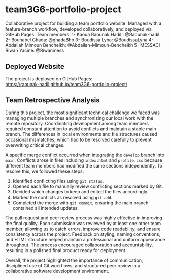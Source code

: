 # team3G6-portfolio-project
Collaborative project for building a team portfolio website. Managed with a feature-branch workflow, developed collaboratively, and deployed via GitHub Pages.
Team members:
1- Kaoua Raounak Hadil : @Raounak-hadil
2- Bouhabel Ghada: @ghadaBhb
3- Boudissa Lyna: @BoudissaLyna
4- Abdallah Mimoun Bencheikh: @Abdallah-Mimoun-Bencheikh
5- MESSACI Riwan Yacine: @Riwanmess

## Deployed Website
The project is deployed on GitHub Pages:  
https://raounak-hadil.github.io/team3G6-portfolio-project/

## Team Retrospective Analysis

During this project, the most significant technical challenge we faced was managing multiple branches and synchronizing our local work with the remote repository. Coordinating development among team members required constant attention to avoid conflicts and maintain a stable main branch. The differences in local environments and file structures caused occasional mismatches, which had to be resolved carefully to prevent overwriting critical changes.

A specific merge conflict occurred when integrating the `develop` branch into `main`. Conflicts arose in files including `index.html` and `profile.css` because different team members had modified the same sections independently. To resolve this, we followed these steps:
1. Identified conflicting files using `git status`.
2. Opened each file to manually review conflicting sections marked by Git.
3. Decided which changes to keep and edited the files accordingly.
4. Marked the conflicts as resolved using `git add`.
5. Completed the merge with `git commit`, ensuring the main branch contained all intended updates.

The pull request and peer review process was highly effective in improving the final quality. Each submission was reviewed by at least one other team member, allowing us to catch errors, improve code readability, and ensure consistency across the project. Feedback on styling, naming conventions, and HTML structure helped maintain a professional and uniform appearance throughout. The process encouraged collaboration and accountability, resulting in a polished final product ready for deployment.

Overall, the project highlighted the importance of communication, disciplined use of Git workflows, and structured peer review in a collaborative software development environment.
